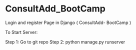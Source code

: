 # ConsultAdd_BootCamp

Login and register Page in Django ( ConsultAdd- BootCamp )

To Start Server:

Step 1: Go to git repo
Step 2: python manage.py runserver
